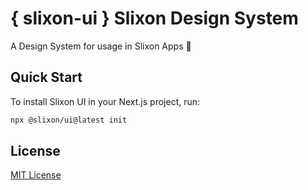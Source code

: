 # { slixon-ui } Slixon Design System

A Design System for usage in Slixon Apps 🚀

## Quick Start

To install Slixon UI in your Next.js project, run:

```bash
npx @slixon/ui@latest init
```

## License

[MIT License](./LICENSE)

